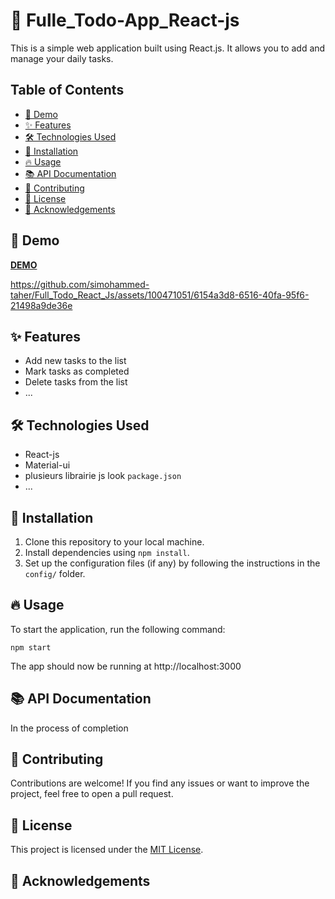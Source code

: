 # 📝 Fulle_Todo-App_React-js

This is a simple web application built using React.js. It allows you to add and manage your daily tasks.

## Table of Contents

- [🚀 Demo](#demo)
- [✨ Features](#features)
- [🛠️ Technologies Used](#technologies-used)
- [🔧 Installation](#installation)
- [🔥 Usage](#usage)
- [📚 API Documentation](#api-documentation) <!-- Optional: Include if applicable -->
- [🤝 Contributing](#contributing)
- [📄 License](#license)
- [🙏 Acknowledgements](#acknowledgements) <!-- Optional: Include if you want to credit or thank specific people/institutions -->

## 🚀 Demo

[**DEMO**](https://github.com/simohammed-taher/Full_Todo_React_Js)

https://github.com/simohammed-taher/Full_Todo_React_Js/assets/100471051/6154a3d8-6516-40fa-95f6-21498a9de36e

## ✨ Features

- Add new tasks to the list
- Mark tasks as completed
- Delete tasks from the list
- ...

## 🛠️ Technologies Used

- React-js
- Material-ui
- plusieurs librairie js look `package.json`
- ...

## 🔧 Installation

1. Clone this repository to your local machine.
2. Install dependencies using `npm install`.
3. Set up the configuration files (if any) by following the instructions in the `config/` folder.

## 🔥 Usage

To start the application, run the following command:
```shell
npm start
```
The app should now be running at http://localhost:3000

## 📚 API Documentation <!-- Optional: Include if your project has an API -->

In the process of completion

## 🤝 Contributing

Contributions are welcome! If you find any issues or want to improve the project, feel free to open a pull request.

## 📄 License

This project is licensed under the [MIT License](LICENSE).

## 🙏 Acknowledgements
